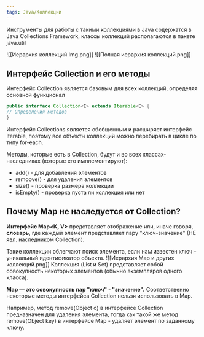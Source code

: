 ```yaml
---
tags: Java/Коллекции
--- 
```

Инструменты для работы с такими коллекциями в Java содержатся в Java Collections Framework, классы коллекций располагаются в пакете java.util

![[Иерархия коллекций Img.png]]
![[Полная иерархия коллекций.png]]
## Интерфейс Collection и его методы
Интерфейс Collection является базовым для всех коллекций, определяя основной функционал
```java
public interface Collection<E> extends Iterable<E> {
// Определения методов
}
```
Интерфейс Collections является обобщенным и расширяет интерфейс Iterable, поэтому все объекты коллекций можно перебирать в цикле по типу for-each. 

Методы, которые есть в Collection, будут и во всех классах-наследниках (которые его имплементируют): 
- add() - для добавления элементов 
- remoove() - для удаления элементов 
- size() - проверка размера коллекции 
- isEmpty() - проверка пуста ли коллекция или нет

## Почему Map не наследуется от Collection?
**Интерфейс Map<K, V>** представляет отображение или, иначе говоря, **словарь**, где каждый элемент представляет пару "ключ-значение" (НЕ явл. наследником Collection).

Такие коллекции облегчают поиск элемента, если нам известен ключ - уникальный идентификатор объекта.
![[Иерархия Map и других коллекций.png]]
Коллекция (List и Set) представляет собой совокупность некоторых элементов (обычно экземпляров одного класса).

**Map — это совокупность пар "ключ" - "значение".**
Соответственно некоторые методы интерфейса Collection нельзя использовать в Map.

Например, метод remove(Object o) в интерфейсе Collection предназначен для удаления элемента, тогда как такой же метод remove(Object key) в интерфейсе Map - удаляет элемент по заданному ключу.




